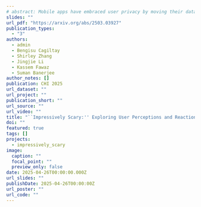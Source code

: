 ```yaml
---
# abstract: Mobile apps have embraced user privacy by moving their data processing to the user's smartphone. Advanced machine learning (ML) models, such as vision models, can now locally analyze user images to extract insights that drive several functionalities. Capitalizing on this new processing model of locally analyzing user images, we analyze two popular social media apps, TikTok and Instagram, to reveal (1) what insights vision models in both apps infer about users from their image and video data and (2) whether these models exhibit performance disparities with respect to demographics. As vision models provide signals for sensitive technologies like age verification and facial recognition, understanding potential biases in these models is crucial for ensuring that users receive equitable and accurate services. We develop a novel method for capturing and evaluating ML tasks in mobile apps, overcoming challenges like code obfuscation, native code execution, and scalability. Our method comprises ML task detection, ML pipeline reconstruction, and ML performance assessment, specifically focusing on demographic disparities. We apply our methodology to TikTok and Instagram, revealing significant insights. For TikTok, we find issues in age and gender prediction accuracy, particularly for minors and Black individuals. In Instagram, our analysis uncovers demographic disparities in the extraction of over 500 visual concepts from images, with evidence of spurious correlations between demographic features and certain concepts.
slides: ""
url_pdf: "https://arxiv.org/abs/2503.03927"
publication_types:
  - "3"
authors:
  - admin
  - Bengisu Cagiltay
  - Shirley Zhang
  - Jingjie Li
  - Kassem Fawaz
  - Suman Banerjee
author_notes: []
publication: CHI 2025
url_dataset: ""
url_project: ""
publication_short: ""
url_source: ""
url_video: ""
title: "``Impressively Scary:'' Exploring User Perceptions and Reactions to Unraveling Machine Learning Models in Social Media Applications"
doi: ""
featured: true
tags: []
projects:
  - impressively_scary
image:
  caption: ""
  focal_point: ""
  preview_only: false
date: 2025-04-26T00:00:00.000Z
url_slides: ""
publishDate: 2025-04-26T00:00:00Z
url_poster: ""
url_code: ""
---
```

